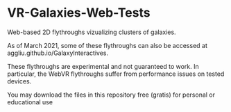 # VR-Galaxies-Web-Tests
Web-based 2D flythroughs vizualizing clusters of galaxies.

As of March 2021, some of these flythroughs can also be accessed at aggliu.github.io/GalaxyInteractives.

These flythroughs are experimental and not guaranteed to work.  In particular, the WebVR flythroughs suffer from performance issues on tested devices.

You may download the files in this repository free (gratis) for personal or educational use
